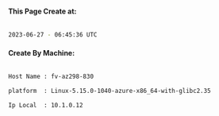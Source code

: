 
   
#### This Page Create at:

```bash

2023-06-27 - 06:45:36 UTC

```

#### Create By Machine:

```bash

Host Name : fv-az298-830

platform  : Linux-5.15.0-1040-azure-x86_64-with-glibc2.35

Ip Local  : 10.1.0.12

```

